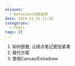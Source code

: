 ```yaml
---
aliases:
  - Dataviews功能运用
date: 2024-11-15 11:30
categories:
  - Tools
tags: []
---
```


1. 如何嵌套, 让结点笔记更加紧凑
2. 替代方案
  1. 使用Canvas/Extradraw 